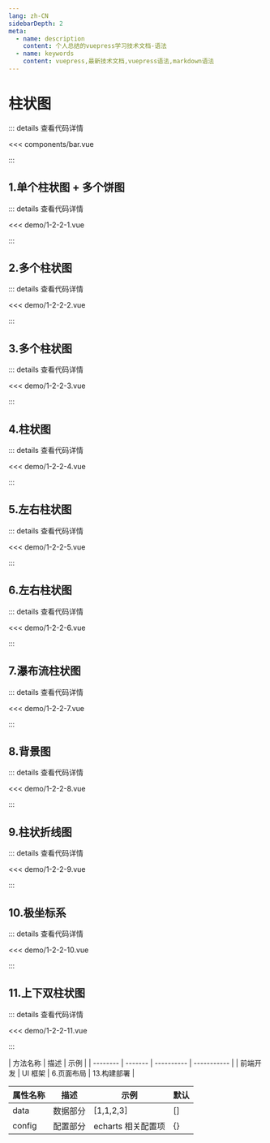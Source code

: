 ```yaml
---
lang: zh-CN
sidebarDepth: 2
meta:
  - name: description
    content: 个人总结的vuepress学习技术文档-语法
  - name: keywords
    content: vuepress,最新技术文档,vuepress语法,markdown语法
---
```


# 柱状图

::: details 查看代码详情

<<< components/bar.vue

:::

## 1.单个柱状图 + 多个饼图

  <Container url="https://zhoubichuan.com/resume/?1-2-2-1.vue" />

::: details 查看代码详情

<<< demo/1-2-2-1.vue

:::

## 2.多个柱状图

  <Container url="https://zhoubichuan.com/resume/?1-2-2-2.vue" />

::: details 查看代码详情

<<< demo/1-2-2-2.vue

:::

## 3.多个柱状图

  <Container url="https://zhoubichuan.com/resume/?1-2-2-3.vue" />

::: details 查看代码详情

<<< demo/1-2-2-3.vue

:::

## 4.柱状图

  <Container url="https://zhoubichuan.com/resume/?1-2-2-4.vue" />

::: details 查看代码详情

<<< demo/1-2-2-4.vue

:::

## 5.左右柱状图

  <Container url="https://zhoubichuan.com/resume/?1-2-2-5.vue" />

::: details 查看代码详情

<<< demo/1-2-2-5.vue

:::

## 6.左右柱状图

  <Container url="https://zhoubichuan.com/resume/?1-2-2-6.vue" />

::: details 查看代码详情

<<< demo/1-2-2-6.vue

:::

## 7.瀑布流柱状图

  <Container url="https://zhoubichuan.com/resume/?1-2-2-7.vue" />

::: details 查看代码详情

<<< demo/1-2-2-7.vue

:::

## 8.背景图

  <Container url="https://zhoubichuan.com/resume/?1-2-2-8.vue" />

::: details 查看代码详情

<<< demo/1-2-2-8.vue

:::

## 9.柱状折线图

  <Container url="https://zhoubichuan.com/resume/?1-2-2-9.vue" />

::: details 查看代码详情

<<< demo/1-2-2-9.vue

:::

## 10.极坐标系

  <Container url="https://zhoubichuan.com/resume/?1-2-2-10.vue" />

::: details 查看代码详情

<<< demo/1-2-2-10.vue

:::

## 11.上下双柱状图

  <Container url="https://zhoubichuan.com/resume/?1-2-2-11.vue" />

::: details 查看代码详情

<<< demo/1-2-2-11.vue

:::

| 方法名称 | 描述    | 示例       |
| -------- | ------- | ---------- | ----------- |
| 前端开发 | UI 框架 | 6.页面布局 | 13.构建部署 |

| 属性名称 | 描述     | 示例               | 默认 |
| -------- | -------- | ------------------ | ---- |
| data     | 数据部分 | [1,1,2,3]          | []   |
| config   | 配置部分 | echarts 相关配置项 | {}   |
